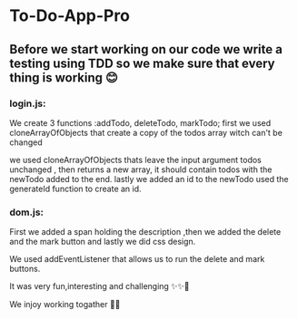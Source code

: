 # To-Do-App-Pro

## Before we start working on our code we write a testing using TDD so we make sure that every thing is working :blush:

### login.js:
We create 3 functions :addTodo, deleteTodo, markTodo; first we used cloneArrayOfObjects that create a copy of the todos array witch can't be changed

 we used cloneArrayOfObjects thats leave the input argument todos unchanged , then returns a new array, it should contain todos with the newTodo added to the end.
lastly we added an id to the newTodo used the generateId function to create an id.  

### dom.js:
First we added a span holding the description ,then we added the delete and the mark button and lastly we did css design.

We used addEventListener that allows us to run the delete and mark buttons.

It was very fun,interesting and challenging :sparkles::sparkles::star2:

We injoy working togather :sparkling_heart::heart_eyes:
